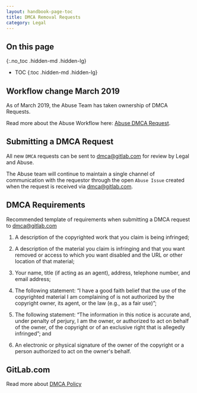 ```yaml
---
layout: handbook-page-toc
title: DMCA Removal Requests
category: Legal
---
```


## On this page
{:.no_toc .hidden-md .hidden-lg}

- TOC
{:toc .hidden-md .hidden-lg}

## Workflow change March 2019

As of March 2019, the Abuse Team has taken ownership of DMCA Requests.

Read more about the Abuse Workflow here: [Abuse DMCA Request](/handbook/engineering/security/dmca-removal-requests.html).

## Submitting a DMCA Request

All new `DMCA` requests can be sent to dmca@gitlab.com for review by Legal and Abuse. 

The Abuse team will continue to maintain a single channel of communication with the requestor through the open `Abuse Issue` created when the request is received via dmca@gitlab.com. 

## DMCA Requirements

Recommended template of requirements when submitting a DMCA request to dmca@gitlab.com 

1.  A description of the copyrighted work that you claim is being infringed;

2.  A description of the material you claim is infringing and that you want removed or access to which you want disabled and the URL or other location of that material;

3.  Your name, title (if acting as an agent), address, telephone number, and email address;

4.  The following statement: “I have a good faith belief that the use of the copyrighted material I am complaining of is not authorized by the copyright owner, its agent, or the law (e.g., as a fair use)”;

5.  The following statement: “The information in this notice is accurate and, under penalty of perjury, I am the owner, or authorized to act on behalf of the owner, of the copyright or of an exclusive right that is allegedly infringed”; and

6.  An electronic or physical signature of the owner of the copyright or a person authorized to act on the owner's behalf.

## GitLab.com 

Read more about [DMCA Policy](https://about.gitlab.com/handbook/dmca/)
